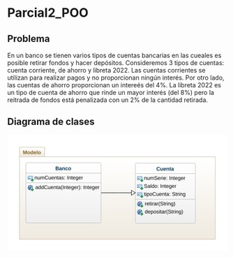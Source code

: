 # Parcial2_POO

## Problema
En un banco se tienen varios tipos de cuentas bancarias en las cueales es posible retirar fondos y hacer depósitos. Consideremos 3 tipos de cuentas: cuenta corriente, de ahorro y libreta 2022. Las cuentas corrientes se utilizan para realizar pagos y no proporcionan ningún interés. Por otro lado, las cuentas de ahorro proporcionan un intereés del 4%. La libreta 2022 es un tipo de cuenta de ahorro que rinde un mayor interés (del 8%) pero la reitrada de fondos está penalizada con un 2% de la cantidad retirada.

## Diagrama de clases
![Diagrama](imagenes/class-diagram.png)